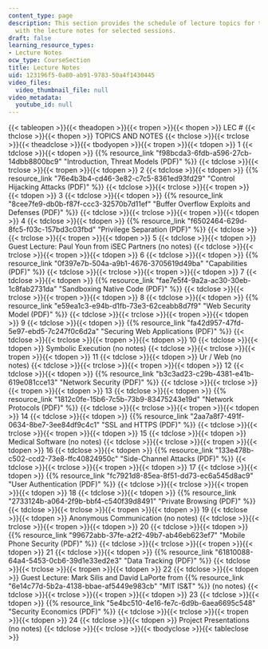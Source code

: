 ```yaml
---
content_type: page
description: This section provides the schedule of lecture topics for the course along
  with the lecture notes for selected sessions.
draft: false
learning_resource_types:
- Lecture Notes
ocw_type: CourseSection
title: Lecture Notes
uid: 123196f5-0a80-ab91-9783-50a4f1430445
video_files:
  video_thumbnail_file: null
video_metadata:
  youtube_id: null
---
```

{{< tableopen >}}{{< theadopen >}}{{< tropen >}}{{< thopen >}}
LEC #
{{< thclose >}}{{< thopen >}}
TOPICS AND NOTES
{{< thclose >}}{{< trclose >}}{{< theadclose >}}{{< tbodyopen >}}{{< tropen >}}{{< tdopen >}}
1
{{< tdclose >}}{{< tdopen >}}
{{% resource_link "f98bcda3-6fdb-a596-27cb-14dbb8800bc9" "Introduction, Threat Models (PDF)" %}}
{{< tdclose >}}{{< trclose >}}{{< tropen >}}{{< tdopen >}}
2
{{< tdclose >}}{{< tdopen >}}
{{% resource_link "76e4b3b4-cd46-3e82-c7c5-8361ed93fd29" "Control Hijacking Attacks (PDF)" %}}
{{< tdclose >}}{{< trclose >}}{{< tropen >}}{{< tdopen >}}
3
{{< tdclose >}}{{< tdopen >}}
{{% resource_link "8cee7fe9-db0b-f87f-ccc3-32570b7d11ef" "Buffer Overflow Exploits and Defenses (PDF)" %}}
{{< tdclose >}}{{< trclose >}}{{< tropen >}}{{< tdopen >}}
4
{{< tdclose >}}{{< tdopen >}}
{{% resource_link "f6502464-629d-8fc5-f03c-157bd3c03fbd" "Privilege Separation (PDF)" %}}
{{< tdclose >}}{{< trclose >}}{{< tropen >}}{{< tdopen >}}
5
{{< tdclose >}}{{< tdopen >}}
Guest Lecture: Paul Youn from iSEC Partners (no notes)
{{< tdclose >}}{{< trclose >}}{{< tropen >}}{{< tdopen >}}
6
{{< tdclose >}}{{< tdopen >}}
{{% resource_link "0f397e7b-504a-a9b1-4676-3705619d49ba" "Capabilities (PDF)" %}}
{{< tdclose >}}{{< trclose >}}{{< tropen >}}{{< tdopen >}}
7
{{< tdclose >}}{{< tdopen >}}
{{% resource_link "fae7e5f4-9a2a-ac30-30eb-1c8fab2731da" "Sandboxing Native Code (PDF)" %}}
{{< tdclose >}}{{< trclose >}}{{< tropen >}}{{< tdopen >}}
8
{{< tdclose >}}{{< tdopen >}}
{{% resource_link "e59ea1c3-e94b-d1fb-73e3-62ceabb8d7f9" "Web Security Model (PDF)" %}}
{{< tdclose >}}{{< trclose >}}{{< tropen >}}{{< tdopen >}}
9
{{< tdclose >}}{{< tdopen >}}
{{% resource_link "fa42d957-47fd-5e97-ebd5-7c247f0c6d2a" "Securing Web Applications (PDF)" %}}
{{< tdclose >}}{{< trclose >}}{{< tropen >}}{{< tdopen >}}
10
{{< tdclose >}}{{< tdopen >}}
Symbolic Execution (no notes)
{{< tdclose >}}{{< trclose >}}{{< tropen >}}{{< tdopen >}}
11
{{< tdclose >}}{{< tdopen >}}
Ur / Web (no notes)
{{< tdclose >}}{{< trclose >}}{{< tropen >}}{{< tdopen >}}
12
{{< tdclose >}}{{< tdopen >}}
{{% resource_link "b3c3ad23-c29b-4381-e41b-619e081cce13" "Network Security (PDF)" %}}
{{< tdclose >}}{{< trclose >}}{{< tropen >}}{{< tdopen >}}
13
{{< tdclose >}}{{< tdopen >}}
{{% resource_link "1812c0fe-15b6-7c5b-73b9-83475243e19d" "Network Protocols (PDF)" %}}
{{< tdclose >}}{{< trclose >}}{{< tropen >}}{{< tdopen >}}
14
{{< tdclose >}}{{< tdopen >}}
{{% resource_link "2aa7a8f7-491f-0634-8be7-3ee84df9c4c1" "SSL and HTTPS (PDF)" %}}
{{< tdclose >}}{{< trclose >}}{{< tropen >}}{{< tdopen >}}
15
{{< tdclose >}}{{< tdopen >}}
Medical Software (no notes)
{{< tdclose >}}{{< trclose >}}{{< tropen >}}{{< tdopen >}}
16
{{< tdclose >}}{{< tdopen >}}
{{% resource_link "133e478b-c502-ccd2-73e8-ffc40824950c" "Side-Channel Attacks (PDF)" %}}
{{< tdclose >}}{{< trclose >}}{{< tropen >}}{{< tdopen >}}
17
{{< tdclose >}}{{< tdopen >}}
{{% resource_link "fc7921d8-85ea-8f51-dd73-ec6a545d8ac9" "User Authentication (PDF)" %}}
{{< tdclose >}}{{< trclose >}}{{< tropen >}}{{< tdopen >}}
18
{{< tdclose >}}{{< tdopen >}}
{{% resource_link "2733124b-a064-2f9b-bbf4-c540f39d8491" "Private Browsing (PDF)" %}}
{{< tdclose >}}{{< trclose >}}{{< tropen >}}{{< tdopen >}}
19
{{< tdclose >}}{{< tdopen >}}
Anonymous Communication (no notes)
{{< tdclose >}}{{< trclose >}}{{< tropen >}}{{< tdopen >}}
20
{{< tdclose >}}{{< tdopen >}}
{{% resource_link "99672abb-37fe-a2f2-49b7-ab46eb623ef7" "Mobile Phone Security (PDF)" %}}
{{< tdclose >}}{{< trclose >}}{{< tropen >}}{{< tdopen >}}
21
{{< tdclose >}}{{< tdopen >}}
{{% resource_link "61810088-64a4-5453-0cb6-39d1e33ed2e3" "Data Tracking (PDF)" %}}
{{< tdclose >}}{{< trclose >}}{{< tropen >}}{{< tdopen >}}
22
{{< tdclose >}}{{< tdopen >}}
Guest Lecture: Mark Silis and David LaPorte from {{% resource_link "6e14c77d-5b2a-4138-bbae-af5449e983cb" "MIT IS&T" %}} (no notes)
{{< tdclose >}}{{< trclose >}}{{< tropen >}}{{< tdopen >}}
23
{{< tdclose >}}{{< tdopen >}}
{{% resource_link "5e4bc510-4e16-fe7c-6d9b-6aea6695c548" "Security Economics (PDF)" %}}
{{< tdclose >}}{{< trclose >}}{{< tropen >}}{{< tdopen >}}
24
{{< tdclose >}}{{< tdopen >}}
Project Presentations (no notes)
{{< tdclose >}}{{< trclose >}}{{< tbodyclose >}}{{< tableclose >}}
